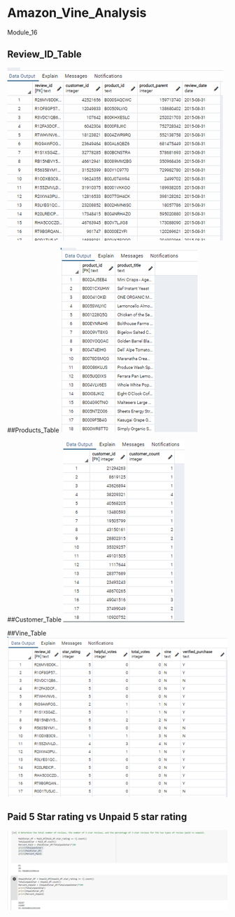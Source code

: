 # Amazon_Vine_Analysis
Module_16

## Review_ID_Table
![review_id_table](./Review_ID_Table.PNG)

##Products_Table
![Products_Table](./Products_Table.PNG)

##Customer_Table
![Customers_Table](./Customers_Table.PNG)

##Vine_Table
![Vine_Table](./Vine_Table.PNG)


## Paid 5 Star rating vs Unpaid 5 star rating
![Star_rating](./Star_rating.PNG)

